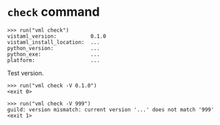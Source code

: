 # `check` command

    >>> run("vml check")
    vistaml_version:           0.1.0
    vistaml_install_location:  ...
    python_version:            ...
    python_exe:                ...
    platform:                  ...

Test version.

    >>> run("vml check -V 0.1.0")
    <exit 0>

    >>> run("vml check -V 999")
    guild: version mismatch: current version '...' does not match '999'
    <exit 1>
